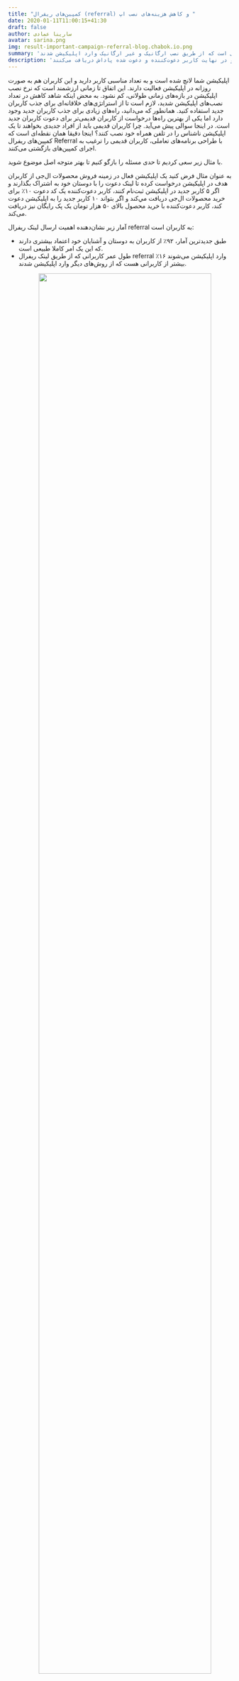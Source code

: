 ```yaml
---
title: "کمپین‌های ریفرال (referral) و کاهش هزینه‌های نصب اپ "
date: 2020-01-11T11:00:15+41:30
draft: false
author: سارینا عمادی
avatar: sarina.png
img: result-important-campaign-referral-blog.chabok.io.png
summary: 'هزینه نصب اپلیکیشن توسط کاربرانی که از طریق کمپین ریفرال، اپلیکیشن را نصب کردند کمتر از کاربرانی است که از طریق نصب ارگانیک و غیر ارگانیک وارد اپلیکیشن شدند.'
description: 'کمپین ریفرال فرایندی است که معمولا کاربران فعال  و قدیمی اپلیکیشن را به کاربران دیگر پیشنهاد می‌دهند و در نهایت کاربر دعوت‌‌کننده و دعوت شده پاداش دریافت می‌‌کنند. '
---
```

<p>اپلیکیشن شما لانچ شده است و به تعداد مناسبی کاربر دارید و این کاربران هم به صورت روزانه در اپلیکیشن فعالیت دارند. این اتفاق تا زمانی ارزشمند است که نرخ نصب اپلیکیشن در بازه‌های زمانی طولانی، کم نشود. به محض اینکه شاهد کاهش در تعداد نصب‌های اپلیکیشن شدید، لازم است تا از استراتژی‌های خلاقانه‌ای برای جذب کاربران جدید استفاده کنید.
   همانطور که می‌دانید، راه‌های زیادی برای جذب کاربران جدید وجود دارد اما یکی از بهترین راه‌ها درخواست از کاربران قدیمی‌تر برای دعوت کاربران جدید است. در اینجا سوالی پیش می‌آید. چرا کاربران قدیمی باید از افراد جدیدی بخواهند تا یک اپلیکیشن ناشناس را در تلفن همراه خود نصب کنند؟‌
   اینجا دقیقا همان نقطه‌ای است که کمپین‌های ریفرال Referral با طراحی برنامه‌های تعاملی، کاربران قدیمی را ترغیب به اجرای کمپین‌های بازگشتی می‌کنند.
</p>
<p>با مثال زیر سعی کردیم تا حدی مسئله را بازگو کنیم تا بهتر متوجه اصل موضوع شوید.</p>

<p>
به عنوان مثال فرض کنید یک اپلیکیشن فعال در زمینه فروش محصولات ال‌جی از کاربران هدف در اپلیکیشن درخواست کرده تا لینک دعوت را با دوستان خود به اشتراک بگذارند و اگر ۵ کاربر جدید در اپلیکیشن ثبت‌نام کنند، کاربر دعوت‌کننده یک کد دعوت ۱۰٪ برای خرید محصولات ال‌جی دریافت مي‌کند و اگر بتواند  ۱۰ کاربر جدید را به اپلیکیشن دعوت کند، کاربر دعوت‌کننده با خرید محصول بالای ۵۰ هزار تومان یک پک رایگان نیز دریافت می‌کند.
</p>

آمار زیر نشان‌دهنده اهمیت ارسال لینک ریفرال referral به کاربران است:

<ul>

<li>طبق جدیدترین آمار، ۹۲٪ از کاربران به دوستان و آشنایان خود اعتماد بیشتری دارند که این  یک امر کاملا طبیعی است.</li>
<li>طول عمر کاربرانی که از طریق لینک ریفرال  referral وارد اپلیکیشن می‌شوند ۱۶٪ بیشتر از کاربرانی هست که از روش‌های دیگر وارد اپلیکیشن شدند.</li>
<p style="text-align: center;"><img width=90% src="http://uupload.ir/files/tjb1_statistics-referral-campaign-in-blog.chabok.io.png"/></p>
</ul>

معمولا کاربران از طریق پیشنهادات دوستان، نصب‌های غیر ارگانیک و یا تبلیغات وارد اپلیکیشن می‌شوند و در آن ثبت‌نام و یا خرید می‌کنند که از سوی بیزینس نیاز به صرف وقت و هزینه زیادی است اما به کمک این روش، کاربران جدید راحت‌تر جذب اپلیکیشن می‌شوند و در نهایت رضایت کاربران قدیمی هم خواهیم داشت.
 یک روش کارآمد برای افزایش رضایت کاربران هدف در کنار جذب کاربران جدید، ارسال دعوت‌نامه‌ به کاربران فعال در اپلییکشن است که دوستان خود را به اپلیکیشن دعوت کنند، به نظرتان چه اتفاقی می‌افتد؟ با ریزش کاربران مواجه می‌شوند و یا جذب کاربران بیشتر؟؟

 <p>در بلاگ چابک، قصد داریم در خصوص؛ تاثیر ارسال کمپین‌های ریفرال  referral، دلیل اهمیت این کمپین‌ها نسبت به کمپین‌های دیگر، مزایای ارسال کمپین‌های ریفرال  و روش ارسال این کمپین‌ها صحبت کنیم.</p>

 <h2>کمپین‌ ریفرال referral در کسب‌وکارهای آنلاین چیست؟ (referral campaign)</h2>

 <p>به زبان بسیار ساده، برنامه‌های ریفرال فرآیندهایی هستند که در آن یک کاربر قدیمی سرویس، به افرادی که از آن سرویس استفاده نمی‌کنند پیشنهاد استفاده از سرویس را می دهند. در این فرآیند لازم است تا هر ۲ طرف سود ببرند. گرفتن اعتبار، تخفیف یا ارسال رایگان محصول از جمله آیتم‌هایی هستند که در کمپین‌های ریفرال به فرد دعوت کننده و دعوت شونده پیشنهاد می‌شوند. </p>
 <p style="text-align: center;"><img width=90% src="http://uupload.ir/files/ci2g_what-is-referral-campaign-in-blog.chabok.io.png"/></p>

 <h2>مزایای استفاده از کمپین‌های ریفرال referral در گرفتن نصب‌ برای اپلیکیشن</h2>

 اشتراک‌گذاری کمپین‌های ریفرال referral  تاثیر مثبتی در رشد و پیشرفت کسب و کارهای آنلاین دارد. کاربرانی که به واسطه لینک دعوت دوستان در اپلیکیشن عضو می‌شوند راحت‌تر از اعضای دیگر با اپلیکیشن تعامل (user engagement) برقرار می‌کنند. در کنار تمام این مزایا استفاده از کمپین‌های ریفرال (referral) مزیت‌های دیگری هم دارد که در ادامه آن‌ها را نام می‌بریم.

 <ul>
 <li>اجرا شدن کمپین‌های ریفرال  referral  در سیستم‌عامل‌ اندروید و آی‌او‌اس</li>
 <li>تعامل بهتر با کاربران قدیمی اپلیکیشن </li>
 <li>افزایش اعتماد و وفاداری کاربران به اپلیکیشن</li>
 <li>جذب کاربران جدید در ازای پرداخت هزینه کمتر</li>
 <li>افزایش انگیزه در کاربران برای share کردن اپلیکیشن با دوستان</li>
 <li>افزایش درآمد و بهبود فروش بیزینس</li>
 <li>جلوگیری از ریزش کاربران</li>
 <li>افزایش نرخ بازگشت کاربران قدیمی به اپلیکیشن</li>
 </ul>

 <p style="text-align: center;"><img width=90% src="http://uupload.ir/files/my1_benefits-using-referral-campaigns-in-getting-installed-for-app-in-blog.chabok.io.png"/></p>

<h3 style="color:#008080">دلایل اهمیت کمپین‌های referral چیست؟</h3>

<p></p>از بین تمام فعالیت‌های تیم مارکتینگ، کمپین‌های ریفرال بیشترین قابلیت اندازه‌گیری اثربخشی را دارند. این کمپین‌‌ها می‌توانند به نسبت سایر فعالیت‌ها، تعداد کاربران فعال و وفادار بیشتری را جذب کنند. اجرای موفق کمپین ریفرال دقیقا شبیه این است که هر کدام از کاربران اپلیکیشن شما مثل یه شریک تجاری در فرآیند جذب کاربران جدید به شما کمک کنند.  از طرفی، استفاده از لینک دعوت دوستان در اپلیکیشن تاثیر زیادی در افزایش تعامل کاربران با اپلیکیشن می‌گذارد.

اپلیکیشن‌های بزرگی در دنیا همچون event ،TabbedOut ،amazon، Wish، Lyft و Headspace از  لینک دعوت دوستان در اپلیکیشن‌شان  برای ارتباط بهتر با کاربران و عوامل زیر استفاده می‌کنند:

<ul>
<li>افزایش اعتماد کاربران نسبت به اپلیکیشن

<p>استفاده از کمپین‌های ریفرال  Referral  تاثیر زیادی در افزایش اعتماد کاربران نسبت به اپلیکیشن ایجاد می‌کند. حدود ۹۲٪ از کاربران به کمپین‌های اعتماد می‌کنند که استفاده از اپلیکیشن را آشنایان خودشان  پیشنهاد دادند.
    وقتی کاربران برای اولین بار وارد اپلیکیشن می‌شوند اقدام به انجام فعالیتی در اپلیکیشن نمی‌کنند و مسلما کاربران دیگر را نیز تشویق به استفاده از اپلیکیشن نمی‌کننند، اما استفاده از این نوع کمیپن‌ها، کاربران را تشویق می‌کنند تا لینک را با دوستان و همکاران خود به اشتراک بگذارند و آن‌ها را تشویق به استفاده از اپلیکیشن کنند تا در کنار آن پاداشی از جمله کد تخفیف برای خرید محصولات بیشتر دریافت کنند.
</p>
</li>
<li>بهبود تعامل کاربران با اپلیکیشن </li>
<li>بازگشت سرمایه و بهبود آن </li>
<li>جذب کاربران جدید </li>
</ul>

<h2>نکاتی برای راه‌اندازی کمپین‌های ریفرال در اپلیکیشن موبایل</h2>

<p>اغلب کاربران بدون انجام فرایندی اپلیکیشن  را ترک می‌کنند و تنها زمانی اقدام به انجام کاری در اپلیکیشن می‌کنند که مزیتی برای آن‌ها داشته باشد. اگر یک بیزینس برای هر فرد ثبت‌نام کننده در اپلیکیشن لینک دعوت منحصر به فردی ایجاد کند، بهتر می‌تواند متوجه شد هر کاربر از طریق چه لینکی وارد اپلیکیشن شده و چه  رفتاری از خود نشان داده است.</p>
<p>وقتی برای اولین بار کاربر در اپلیکیشن ثبت‌نام می‌کند و در آن فعال می‌شود، یک لینک منحصر به فرد را دریافت می‌کند.
    در این زمان فعالیت بیزینس آغاز می‌شود  و از طریق اپلیکیشن، لینک دعوت را در اختیار کاربران فعال اپلیکیشن قرار می‌دهد تا هر کاربر لینک را با دوستان و آشنایان خود به اشتراک بگذارند و کاربران مختلف ترغیب به استفاده از اپلیکیشن بگیرند تا هر دو نفر پاداش یا کد تخفیفی برای خرید محصول یا خدمات دریافت کنند.</p>

<p>روند کلی دعوت دوستان به اپلیکیشن را توضیح دادیم در ادامه جزئی‌تر به این بخش می‌پردازیم:</p>

<p style="text-align: center;"><img width=90% src="http://uupload.ir/files/61ks_nowrefer-a-friend-buy-more-products-cost-free.jpg"/></p>

<ul>
<li>انتخاب درست کاربران اپلیکیشن
<p>انتخاب تمام کاربران در یک بیزینس کار عاقلانه‌ای نیست بلکه باید کاربرانی که فعال هستند و مشارکت بیشتری با اپلیکیشن یا شبکه اجتماعی دارند به عنوان کاربر فعال  انتخاب شوند.</p>
</li>
<li>ایجاد انگیزه در کاربران
<p>یکی از مراحل مهم در هر اپلیکیشن ایجاد انگیزه در کاربران است. کاربران معمولا با اپلیکیشن‌هایی تعامل برقرار می‌کنند که محصول بهتر، خدمات و یا امکانات بیشتر، کد تخفیف برای خرید یک محصول  در اختیار کاربران قرار دهد و آن‌ها را تشویق کند تا از اپلیکیشن استفاده کنند که ایجاد انگیزه در هر بیزینسی با کسب و کار دیگر متفاوت است.</p>
</li>
<p>به عنوان مثال یک بیزینس تصمیم دارد تمام محصولات ال‌جی را با تخفیف ۵٪  بفروشد و گفته کسانی که در اپلیکیشن ثبت‌نام کردند علاوه بر این کد، کد تخفیف ۱۰٪ برای خرید این محصول دریافت خواهند کرد، در نتیجه کاربران بیشتری مشتاق می‌شوند از اپلیکیشن خرید کنند و حتی ممکن است آن را با دوستان خود اشتراک بگذارند.</p>
<li>
متقاعد کردن کاربران برای استفاده از referral
<p>قبل از ساخت لینک referral  باید هدف خود را صراحتا برای کاربران توضیح دهید و اعلام کنید که چه‌طور هر کاربر باید از این لینک برای دریافت کد یا لینک تخفیف استفاده کند.</p>
</li>
<li> دعوت دوستان و اشتراک‌ گذاری لینک دعوت دوستان
<p>هر کاربر برای اینکه بتواند لینک دعوت را با دوستان اشتراک بگذارد و کد تخفیف دریافت کند نیاز به ایجاد لینک دعوت دارد. این مرحله به سادگی ایجاد نمی‌شود بلکه کاربر باید در وهله اول در اپلیکیشن ثبت‌نام کند و لینک را در شبکه‌های اجتماعی مختلف با دوستان خود به اشتراک بگذارد. لینک دعوت برای هر شخص منحصر به فرد است و  با لینک دعوت فرد دیگر متفاوت است. توجه داشته باشید این لینک در تمام مراحل انجام فرایند در اپلیکیشن ثابت است و در صورتی قابل تغییر است که فرد دعوت‌کننده مجدد در اپلیکیشن با هویت جدید ثبت‌نام کند.</p>
</li>
<li>ورود کاربر جدید با لینک دعوت
<p>کاربران وقتی برای اولین بار با لینک دعوت فرد دعوت‌کننده وارد اپلیکیشن می‌شوند و قصد دارند رفتاری از خود در اپلیکیشن نشان دهند، به طور مثال قصد خرید از اپلیکیشن را دارند پس از طریق آن لینک وارد اپلیکیشن شده و در ازای ثبت‌نام کاربر در اپ، کاربر دعوت‌کننده برای خرید محصولات دیگر به هر شکلی کد تخفیفی دریافت خواهد کرد.</p>
</li>
<p style="font-weight:bold;color:#008000">نکته مهم:</p>
<p>فراموش نکنید در صورتی کاربر دعوت‌کننده، کد تخفیف برای خرید محصول دریافت می‌کند که لینک را حتما با دیگر کاربران به اشتراک گذاشته باشد و کاربران نیز از طریق همان لینک ارسال شده وارد اپلیکیشن شده باشند.</p>
<li>اشتراک‌گذاری لینک دعوت دوستان در شبکه‌های اجتماعی
<p>بعد از ثبت‌نام در اپلیکیشن تمامی کاربران لینک دعوت دوستان را دریافت می‌کنند و می‌توانند آن را در شبکه‌های اجتماعی مختلف به اشتراک بگذارند تا  کاربران بیشتری را به اپلیکیشن دعوت کنند.</p>
</ul>

<h3 style="color:#008080">نتیجه‌گیری</h3>

<p> بیزینس‌ها در تلاش هستند با کمترین هزینه کاربران جدید را جذب اپلیکیشن کنند تا  تعامل بهتری با آنان برقرار کنند. همانطور که مشخص است جذب کاربران جدید در چند سال اخیر حدود ۵۰٪ افزایش پیدا کرده پس راهکار برای جذب کاربر بیشتر چیست؟
   یکی از راه‌های به صرفه، استفاده از کاربران فعلی اپلیکیشن برای جذب کاربران جدید است. با این کار، هزینه جذب کاربران جدید تاحدی کم می‌شود و کاربران فعال اپلیکیشن هم تشویق به استفاده از اپلیکیشن می‌گیرند و در نهایت ممکن است کاربرانی که به هر دلیل اپلیکیشن را پاک کردند به اپ عودت پیدا کنند.
</p>

<p style="text-align: center;">
 <a style="display: inline-block; text-align: center; border-radius: 40px; background: #4285f4; color: white !important; padding: 7px 25px; margin-right: 15px; cursor: pointer; transition: all 0.25s ease;" href="https://doc.chabok.io/android/tracker.html?_ga=2.145410804.1727367285.1578743282-644383112.1578743282#%DB%B6-%D9%82%D8%A7%D8%A8%D9%84%DB%8C%D8%AA-%D8%AF%D8%B9%D9%88%D8%AA-%D8%AF%D9%88%D8%B3%D8%AA%D8%A7%D9%86"> قابلیت دعوت دوستان را چه‌طور در نسخه اندروید راه‌اندازی کنیم؟</a>
</p>
